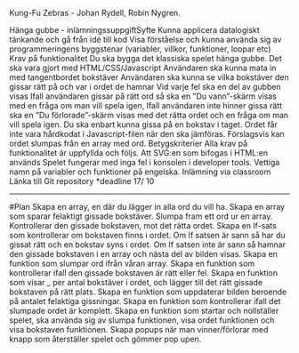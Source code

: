 Kung-Fu Zebras - Johan Rydell, Robin Nygren.

Hänga gubbe - inlämningssuppgiftSyfte
Kunna applicera datalogiskt tänkande och gå från idé till kod
Visa förståelse och kunna använda sig av programmeringens byggstenar (variabler, villkor, funktioner, loopar etc)
Krav på funktionalitet
Du ska bygga det klassiska spelet hänga gubbe.
Det ska vara gjort med HTML/CSS/Javascript
Användaren ska kunna mata in med tangentbordet bokstäver
Användaren ska kunna se vilka bokstäver den gissar rätt på och var i ordet de hamnar
Vid varje fel ska en del av gubben visas
Ifall användaren gissar på rätt ord så ska en ”Du vann”-skärm visas med en fråga om man vill spela igen,
Ifall användaren inte hinner gissa rätt ska en ”Du förlorade”-skärm visas med det rätta ordet och en fråga om man vill spela igen.
Du ska enbart kunna gissa på en bokstav i taget.
Ordet får inte vara hårdkodat i Javascript-filen när den ska jämföras. Förslagsvis kan ordet slumpas från en array med ord.
Betygskriterier
Alla krav på funktionalitet är uppfyllda och följs.
Att SVG:en som bifogas i HTML:en används
Spelet fungerar med inga fel i konsolen i developer tools.
Vettiga namn på variabler och funktioner på engelska.
Inlämning via classroom
Länka till Git repository \*deadline 17/ 10

---

#Plan
Skapa en array, en där du lägger in alla ord du vill ha.
Skapa en array som sparar felaktigt gissade bokstäver.
Slumpa fram ett ord ur en array.
Kontrollerar den gissade bokstaven, mot det rätta ordet.
Skapa en If-sats som kontrollerar om bokstaven finns i ordet.
Om If satsen är sann så har du gissat rätt och en bokstav syns i ordet.
Om If satsen inte är sann så hamnar den gissade bokstaven i en array och nästa del av bilden visas.
Skapa en funktion som slumpar ord ifrån våran array.
Skapa en funktion som kontrollerar ifall den gissade bokstaven är rätt eller fel.
Skapa en funktion som visar \_ per antal bokstäver i ordet, och lägger till det rätt gissade bokstaven på rätt plats.
Skapa en funktion som uppdaterar bilden beroende på antalet felaktiga gissningar.
Skapa en funktion som kontrollerar ifall det slumpade ordet är komplett.
Skapa en funktion som startar och nollställer spelet, ska använda sig av slumpa funktionen, visa ordet funktionen och visa bokstaven funktionen.
Skapa popups när man vinner/förlorar med knapp som återställer spelet och gömmer pop upen.
